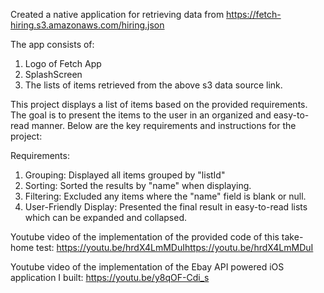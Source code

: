 Created a native application for retrieving data from https://fetch-hiring.s3.amazonaws.com/hiring.json

The app consists of:
1. Logo of Fetch App
2. SplashScreen 
3. The lists of items retrieved from the above s3 data source link.



This project displays a list of items based on the provided requirements. The goal is to present the items to the user in an organized and easy-to-read manner. Below are the key requirements and instructions for the project:

Requirements:

1. Grouping: Displayed all items grouped by "listId"
2. Sorting: Sorted the results by "name" when displaying.
3. Filtering: Excluded any items where the "name" field is blank or null.
4. User-Friendly Display: Presented the final result in easy-to-read lists which can be expanded and collapsed.


Youtube video of the implementation of the provided code of this take-home test: 
https://youtu.be/hrdX4LmMDuIhttps://youtu.be/hrdX4LmMDuI

Youtube video of the implementation of the Ebay API powered iOS application I built:
https://youtu.be/y8qOF-Cdi_s 
